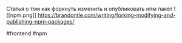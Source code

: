 Статья о том как форкнуть изменить и опубликовать нпм пакет
![[npm.png]]
https://brandontle.com/writing/forking-modifying-and-publishing-npm-packages/

#frontend #npm